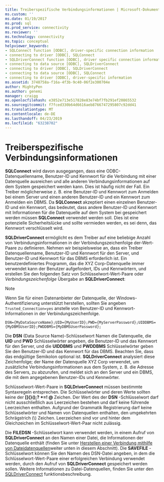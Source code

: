 ```yaml
---
title: Treiberspezifische Verbindungsinformationen | Microsoft-Dokumentation
ms.custom: ''
ms.date: 01/19/2017
ms.prod: sql
ms.prod_service: connectivity
ms.reviewer: ''
ms.technology: connectivity
ms.topic: conceptual
helpviewer_keywords:
- SQLConnect function [ODBC], driver-specific connection information
- connecting to driver [ODBC], SQLConnect
- SQLDriverConnect function [ODBC], driver specific connection information
- connecting to data source [ODBC], SQLDriverConnect
- connecting to driver [ODBC], SQLDriverConnect
- connecting to data source [ODBC], SQLConnect
- connecting to driver [ODBC], driver-specific information
ms.assetid: 3748758a-f16a-4f3b-9c40-06f2e300704e
author: MightyPen
ms.author: genemi
manager: craigg
ms.openlocfilehash: e3852e713e517828e83e74bf7fb291ef20865532
ms.sourcegitcommit: f7fced330b64d6616aeb8766747295807c92dd41
ms.translationtype: MT
ms.contentlocale: de-DE
ms.lasthandoff: 04/23/2019
ms.locfileid: "63238702"
---
```

# <a name="driver-specific-connection-information"></a>Treiberspezifische Verbindungsinformationen
**SQLConnect** wird davon ausgegangen, dass eine ODBC-Datenquellenname, Benutzer-ID und Kennwort für die Verbindung mit einer Datenquelle ausreichen und alle anderen Verbindungsinformationen auf dem System gespeichert werden kann. Dies ist häufig nicht der Fall. Ein Treiber möglicherweise z. B. eine Benutzer-ID und Kennwort zum Anmelden bei einem Server und einen anderen Benutzer-ID und ein Kennwort zum Anmelden ein DBMS. Da **SQLConnect** akzeptiert einen einzelnen Benutzer-ID und ein Kennwort, das bedeutet, dass andere Benutzer-ID und Kennwort mit Informationen für die Datenquelle auf dem System bei gespeichert werden müssen **SQLConnect** verwendet werden soll. Dies ist eine potenzielle Sicherheitslücke und sollte vermieden werden, es sei denn, das Kennwort verschlüsselt wird.  
  
 **SQLDriverConnect** ermöglicht es dem Treiber auf eine beliebige Anzahl von Verbindungsinformationen in der Verbindungszeichenfolge der-Wert-Paare zu definieren. Nehmen wir beispielsweise an, dass ein Treiber Datenquellenname, Benutzer-ID und Kennwort für den Server, und Benutzer-ID und Kennwort für das DBMS erforderlich ist. Ein benutzerdefiniertes Programm, das die XYZ Corp-Datenquelle immer verwendet kann der Benutzer aufgefordert, IDs und Kennwörtern, und erstellen Sie den folgenden Satz von Schlüsselwort-Wert-Paare oder *Verbindungszeichenfolge* Übergabe an **SQLDriverConnect**:  
  
> [!NOTE]  
>  Wenn Sie für einen Datenanbieter der Datenquelle, der Windows-Authentifizierung unterstützt herstellen, sollten Sie angeben `Trusted_Connection=yes` anstelle von Benutzer-ID und Kennwort-Informationen in der Verbindungszeichenfolge.  
  
```  
DSN={MyDataSourceName};UID={MyUserID};PWD={MyServerPassword};UIDDBMS={MyDBMSUserID};PWDDBMS={MyDBMSUserPassword};  
```  
  
 Die **DSN** (Data Source Name)-Schlüsselwort Namen die Datenquelle, die **UID** und **PWD** Schlüsselwörter angeben, die Benutzer-ID und das Kennwort für den Server, und die **UIDDBMS**  und **PWDDBMS** Schlüsselwörter geben Sie den Benutzer-ID und das Kennwort für das DBMS. Beachten Sie, dass das endgültige Semikolon optional ist. **SQLDriverConnect** analysiert diese Zeichenfolge; der Name der Datenquelle XYZ Corp verwendet, um zusätzliche Verbindungsinformationen aus dem System, z. B. die Adresse des Servers, zu abzurufen, und meldet sich an den Server und ein DBMS, die mit dem angegebenen Benutzer-IDs und Kennwörter.  
  
 Schlüsselwort-Wert-Paare in **SQLDriverConnect** müssen bestimmte Syntaxregeln entsprechen. Die Schlüsselwörter und deren Werte sollten keine der **[]{}();? \*=! @** Zeichen. Der Wert des der **DSN** -Schlüsselwort darf nicht ausschließlich aus Leerzeichen bestehen und darf keine führende Leerzeichen enthalten. Aufgrund der Grammatik Registrierung darf keine Schlüsselwörter und Namen von Datenquellen enthalten, den umgekehrten Schrägstrich (\\) Zeichen. Leerzeichen sind vor und hinter dem Gleichzeichen im Schlüsselwort-Wert-Paar nicht zulässig.  
  
 Die **FILEDSN** -Schlüsselwort kann verwendet werden, in einem Aufruf von **SQLDriverConnect** an den Namen einer Datei, die Informationen der Datenquelle enthält (finden Sie unter [Herstellen einer Verbindung mithilfe von Dateidatenquellen](../../../odbc/reference/develop-app/connecting-using-file-data-sources.md)weiter unten in diesem Abschnitt). Die **SAVEFILE** -Schlüsselwort können Sie den Namen des DSN-Datei angeben, in dem die Schlüsselwort-Wert-Paare einer erfolgreichen Verbindung verwendet werden, durch den Aufruf von **SQLDriverConnect** gespeichert werden sollen. Weitere Informationen zu Datei-Datenquellen, finden Sie unter den [SQLDriverConnect](../../../odbc/reference/syntax/sqldriverconnect-function.md) funktionsbeschreibung.
